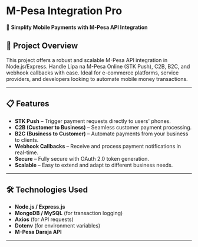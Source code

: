 
# M-Pesa Integration Pro  
🔗 **Simplify Mobile Payments with M-Pesa API Integration**  

## 🚀 Project Overview  
This project offers a robust and scalable M-Pesa API integration in Node.js/Express. Handle Lipa na M-Pesa Online (STK Push), C2B, B2C, and webhook callbacks with ease. Ideal for e-commerce platforms, service providers, and developers looking to automate mobile money transactions.

---

## 📋 Features  
- **STK Push** – Trigger payment requests directly to users' phones.  
- **C2B (Customer to Business)** – Seamless customer payment processing.  
- **B2C (Business to Customer)** – Automate payments from your business to clients.  
- **Webhook Callbacks** – Receive and process payment notifications in real-time.  
- **Secure** – Fully secure with OAuth 2.0 token generation.  
- **Scalable** – Easy to extend and adapt to different business needs.  

---

## 🛠️ Technologies Used  
- **Node.js / Express.js**  
- **MongoDB / MySQL** (for transaction logging)  
- **Axios** (for API requests)  
- **Dotenv** (for environment variables)  
- **M-Pesa Daraja API**  

---
